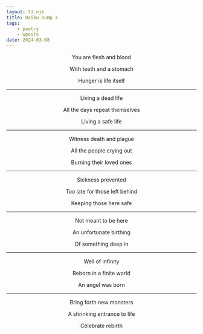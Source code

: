 ```yaml
---
layout: t3.njk
title: Haiku Dump 3
tags:
    - poetry
    - wposts
date: 2024-03-08
---
```


<style>
   p{
    text-align: center;
   }

   h2{
    text-align: center;
   }
</style>

You are flesh and blood

With teeth and a stomach

Hunger is life itself

---

Living a dead life

All the days repeat themselves

Living a safe life

---

Witness death and plague

All the people crying out

Burning their loved ones

---

Sickness prevented

Too late for those left behind

Keeping those here safe

---

Not meant to be here

An unfortunate birthing

Of something deep in

---

Well of infinity

Reborn in a finite world

An angel was born

---

Bring forth new monsters

A shrinking entrance to life

Celebrate rebirth